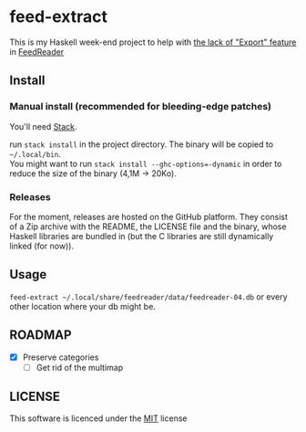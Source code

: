 # feed-extract

This is my Haskell week-end project to help with [the lack of "Export" feature](https://github.com/jangernert/FeedReader/issues/334) in [FeedReader](https://jangernert.github.io/FeedReader/)

## Install

### Manual install (recommended for bleeding-edge patches)

You'll need [Stack](https://haskellstack.org).

run `stack install` in the project directory. The binary will be copied to `~/.local/bin`.  
You might want to run `stack install --ghc-options=-dynamic` in order to reduce the size of the binary (4,1M → 20Ko).

### Releases

For the moment, releases are hosted on the GitHub platform. They consist of a Zip archive with the README, the LICENSE file and the binary, whose Haskell
libraries are bundled in (but the C libraries are still dynamically linked (for now)).

## Usage

`feed-extract ~/.local/share/feedreader/data/feedreader-04.db` or every other location where your db might be.

## ROADMAP

- [x] Preserve categories
  - [ ] Get rid of the multimap

## LICENSE

This software is licenced under the [MIT](LICENSE.md) license


